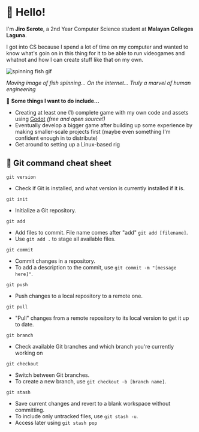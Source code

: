 # 👋 Hello! 
I'm **Jiro Serote**, a 2nd Year Computer Science student at **Malayan Colleges Laguna**.

I got into CS because I spend a lot of time on my computer and wanted to know what's goin on in this thing for it to be able to run videogames and whatnot and how I can create stuff like that on my own.

![spinning fish gif](https://media1.tenor.com/m/fWKZ6aYM9eEAAAAd/gundam-gundam-the-witch-from-mercury.gif)

*Moving image of fish spinning...  On the internet... Truly a marvel of human engineering*

📝 **Some things I want to do include...**
- Creating at least one (1) complete game with my own code and assets using [Godot](https://godotengine.org/) *(free and open source!)*
- Eventually develop a bigger game after building up some experience by making smaller-scale projects first (maybe even something I'm confident enough in to distribute)
- Get around to setting up a Linux-based rig

## 📖 Git command cheat sheet 
`git version`<br>
- Check if Git is installed, and what version is currently installed if it is.

`git init`<br>
- Initialize a Git repository.

`git add`<br>
- Add files to commit. File name comes after "add" `git add [filename]`. 
- Use `git add .` to stage all available files.

`git commit`<br>
- Commit changes in a repository. 
- To add a description to the commit, use `git commit -m "[message here]"`.

`git push`<br>
- Push changes to a local repository to a remote one.

`git pull`<br>
- "Pull" changes from a remote repository to its local version to get it up to date.

`git branch`<br>
- Check available Git branches and which branch you're currently working on

`git checkout`<br>
- Switch between Git branches. 
- To create a new branch, use `git checkout -b [branch name]`.

`git stash`<br>
- Save current changes and revert to a blank workspace without committing.
- To include only untracked files, use `git stash -u`.
- Access later using `git stash pop`